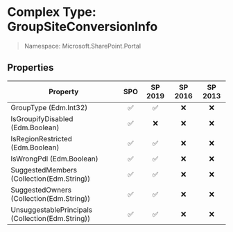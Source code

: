 # Complex Type: GroupSiteConversionInfo

> Namespace: Microsoft.SharePoint.Portal

## Properties

Property | SPO | SP 2019 | SP 2016 | SP 2013
----------|:---:|:-------:|:-------:|:-------:
GroupType (Edm.Int32) | ✅ | ✅ | ❌ | ❌
IsGroupifyDisabled (Edm.Boolean) | ✅ | ❌ | ❌ | ❌
IsRegionRestricted (Edm.Boolean) | ✅ | ✅ | ❌ | ❌
IsWrongPdl (Edm.Boolean) | ✅ | ✅ | ❌ | ❌
SuggestedMembers (Collection(Edm.String)) | ✅ | ✅ | ❌ | ❌
SuggestedOwners (Collection(Edm.String)) | ✅ | ✅ | ❌ | ❌
UnsuggestablePrincipals (Collection(Edm.String)) | ✅ | ✅ | ❌ | ❌